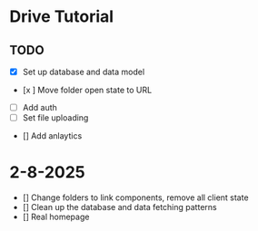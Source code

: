 # Drive Tutorial

## TODO

- [x] Set up database and data model
- [x ] Move folder open state to URL
- [ ] Add auth
- [ ] Set file uploading
- [] Add anlaytics

# 2-8-2025

- [] Change folders to link components, remove all client state
- [] Clean up the database and data fetching patterns
- [] Real homepage